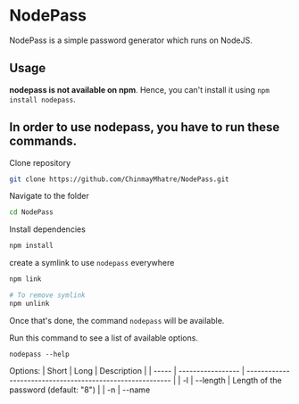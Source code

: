# NodePass

NodePass is a simple password generator which runs on NodeJS.

## Usage

**nodepass is not available on npm**. Hence, you can't install it using `npm install nodepass`.

In order to use nodepass, you have to run these commands.
---
Clone repository
```sh 
git clone https://github.com/ChinmayMhatre/NodePass.git
```
Navigate to the folder
```sh
cd NodePass
```
Install dependencies
```sh
npm install 
```

create a symlink to use `nodepass` everywhere
```sh
npm link

# To remove symlink
npm unlink
```

Once that's done, the command `nodepass` will be available. 

Run this command to see a list of available options.
```
nodepass --help
```

Options:
  | Short | Long              | Description                                               |
  | ----- | ----------------- | --------------------------------------------------------- |
  | -l    | --length <number> | Length of the password (default: "8")                     |
  | -n    | --name <title>    |  What is this password for (default: "unnamed password")  |
  | -s    | --save            | save password to passwords.txt                            |
  | -nn   | --no-numbers      |  Exclude numbers in the password                          |
  | -ns   | --no-symbols      | Exclude symbols in the password                           |
  | -h    | --help            | display help for command                                  |
  | -V    | --version         | output the version number                                 |
  | -c    | --clear           | clear the password.txt file                               | 
  

